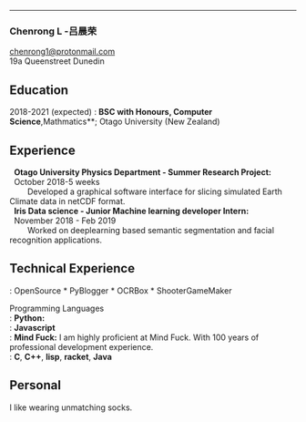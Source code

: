 -----------------------------------------------------
### Chenrong L -吕晨荣
chenrong1@protonmail.com<br/>
19a Queenstreet Dunedin<br/>

Education
---------

2018-2021 (expected)
:   **BSC with Honours, Computer Science**,Mathmatics**; Otago University (New Zealand)


Experience
----------
&nbsp;&nbsp;**Otago University Physics Department - Summer Research Project:**<br/>
&nbsp;&nbsp;October 2018-5 weeks<br/>
&nbsp;&nbsp;&nbsp;&nbsp;&nbsp;&nbsp;&nbsp;&nbsp;Developed a graphical software interface for slicing simulated Earth Climate data in netCDF format.<br/>
&nbsp;&nbsp;**Iris Data science - Junior Machine learning developer Intern:**<br/>
&nbsp;&nbsp;November 2018 - Feb 2019 <br/>
&nbsp;&nbsp;&nbsp;&nbsp;&nbsp;&nbsp;&nbsp;&nbsp;Worked on deeplearning based semantic segmentation and facial recognition applications.

Technical Experience
--------------------
:   OpenSource
    * PyBlogger
    * OCRBox
    * ShooterGameMaker

Programming Languages<br/>
:   **Python:** <br/>
:   **Javascript** <br/>
:   **Mind Fuck:** I am highly proficient at Mind Fuck. With 100 years of professional development experience.<br/>
:   **C**, **C++**, **lisp**, **racket**, **Java**

[ref]: https://github.com/githubuser/superlongprojectname

Personal
----------------------------------------
I like wearing unmatching socks.


